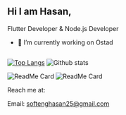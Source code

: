 ## Hi I am Hasan,
Flutter Developer & Node.js Developer

- 🔭 I’m currently working on Ostad


##
##

[![Top Langs](https://github-readme-stats.vercel.app/api/top-langs/?username=HasanJuned&layout=compact)](https://github.com/anuraghazra/github-readme-stats) ![Github stats](https://github-readme-stats.vercel.app/api?username=HasanJuned)

![ReadMe Card](https://github-readme-stats.vercel.app/api/pin/?username=HasanJuned&repo=E_Commerce_Backend) ![ReadMe Card](https://github-readme-stats.vercel.app/api/pin/?username=HasanJuned&repo=Task-Manager-Backend)


Reach me at:

Email: [softenghasan25@gmail.com](softenghasan25@gmail.com)
